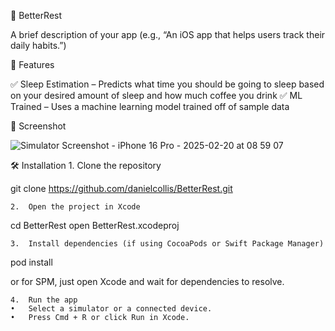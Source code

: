 📱 BetterRest

A brief description of your app (e.g., “An iOS app that helps users track their daily habits.”)

🚀 Features

✅ Sleep Estimation – Predicts what time you should be going to sleep based on your desired amount of sleep and how much coffee you drink
✅ ML Trained – Uses a machine learning model trained off of sample data

📸 Screenshot
		
![Simulator Screenshot - iPhone 16 Pro - 2025-02-20 at 08 59 07](https://github.com/user-attachments/assets/6b3d3832-e587-479a-88c7-dd0fd9977e27)

🛠 Installation
	1.	Clone the repository

git clone https://github.com/danielcollis/BetterRest.git


	2.	Open the project in Xcode

cd BetterRest
open BetterRest.xcodeproj


	3.	Install dependencies (if using CocoaPods or Swift Package Manager)

pod install

or for SPM, just open Xcode and wait for dependencies to resolve.

	4.	Run the app
	•	Select a simulator or a connected device.
	•	Press Cmd + R or click Run in Xcode.
